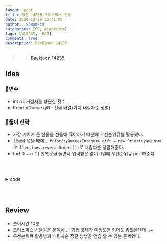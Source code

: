 ```yaml
---
layout: post
title: 백준 14235:크리스마스 선물
date: 2020-12-28 13:41:00
author: 'SeWonKim'
categories: [CS, Algorithm]
tags: [알고리즘,  BOJ]
comments: true
description: Baekjoon 14235
---
```


> > [Baekjoon 14235](https://www.acmicpc.net/problem/14235)

## Idea

### 🥚변수

- int n : 거점지를 방문한 횟수
- PriorityQueue<Integer> gift : 선물 배열(가치 내림차순 정렬) 

### 🍳풀이 전략

- 가장 가치가 큰 선물을 선물해 줘야하기 때문에 우선순위큐를 활용했다.
- 선물을 넣을 때에는 `PriorityQueue<Integer> gift = new PriorityQueue<>(Collections.reverseOrder());`로 내림차순 정렬해준다.
- for( 0 ~ n-1 ) 반복문을 돌면서 입력받은 값이 0일때 우선순위큐 poll 해준다.

&nbsp;  
&nbsp;


<details>
<summary>code</summary>
<div markdown="1">

```java
import java.util.*;

public class Main {

	public static void main(String[] args) {
		Scanner sc = new Scanner(System.in);
		int n = sc.nextInt();
		PriorityQueue<Integer> gift = new PriorityQueue<Integer>(Collections.reverseOrder());
		for (int i = 0; i < n; i++) {
			int a = sc.nextInt();
			if(a == 0) {
				if(gift.isEmpty())	System.out.println(-1);
				else 				System.out.println(gift.poll());
			}
			else {
				for (int j = 0; j < a; j++) {
					gift.add(sc.nextInt());
				}
			}
		}
		sc.close();
	}
}

```

</div>
</details>

&nbsp;  
&nbsp;

## Review

- 풀이시간 10분
- 크리스마스 선물같은 문제네...! 기업 코테가 이정도만 되어도 좋았을텐데...~
- 우선순위큐 활용법과 내림차순 정렬 방법을 연습 할 수 있는 문제였다.

&nbsp;  
&nbsp;
